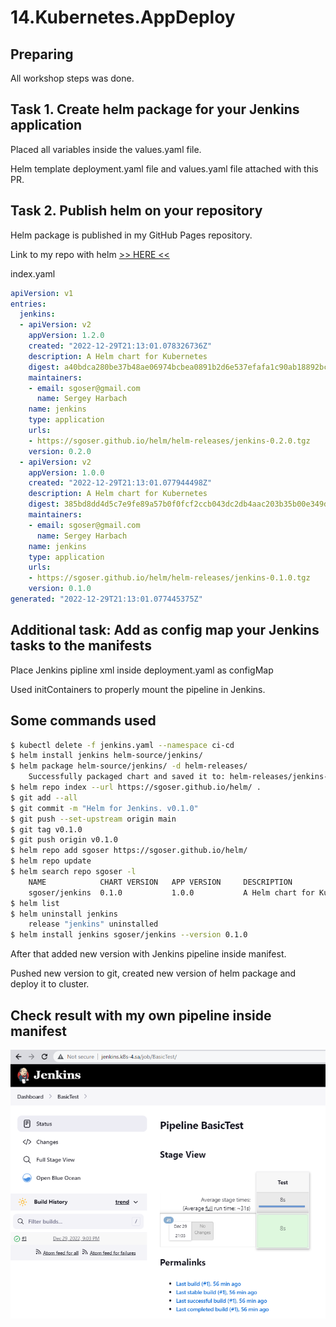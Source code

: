 # 14.Kubernetes.AppDeploy

## Preparing

All workshop steps was done.

## Task 1. Create helm package for your Jenkins application

Placed all variables inside the values.yaml file.

Helm template deployment.yaml file and values.yaml file attached with this PR.

## Task 2. Publish helm on your repository

Helm package is published in my GitHub Pages repository.

Link to my repo with helm [>> HERE <<](https://github.com/sgoser/helm)

index.yaml

```yaml
apiVersion: v1
entries:
  jenkins:
  - apiVersion: v2
    appVersion: 1.2.0
    created: "2022-12-29T21:13:01.078326736Z"
    description: A Helm chart for Kubernetes
    digest: a40bdca280be37b48ae06974bcbea0891b2d6e537efafa1c90ab18892bcb7d6c
    maintainers:
    - email: sgoser@gmail.com
      name: Sergey Harbach
    name: jenkins
    type: application
    urls:
    - https://sgoser.github.io/helm/helm-releases/jenkins-0.2.0.tgz
    version: 0.2.0
  - apiVersion: v2
    appVersion: 1.0.0
    created: "2022-12-29T21:13:01.077944498Z"
    description: A Helm chart for Kubernetes
    digest: 385bd8dd4d5c7e9fe89a57b0f0fcf2ccb043dc2db4aac203b35b00e349d88ce2
    maintainers:
    - email: sgoser@gmail.com
      name: Sergey Harbach
    name: jenkins
    type: application
    urls:
    - https://sgoser.github.io/helm/helm-releases/jenkins-0.1.0.tgz
    version: 0.1.0
generated: "2022-12-29T21:13:01.077445375Z"
```

## Additional task: Add as config map your Jenkins tasks to the manifests

Place Jenkins pipline xml inside deployment.yaml as configMap

Used initContainers to properly mount the pipeline in Jenkins.

## Some commands used

```bash
$ kubectl delete -f jenkins.yaml --namespace ci-cd
$ helm install jenkins helm-source/jenkins/
$ helm package helm-source/jenkins/ -d helm-releases/
    Successfully packaged chart and saved it to: helm-releases/jenkins-0.1.0.tgz
$ helm repo index --url https://sgoser.github.io/helm/ .
$ git add --all
$ git commit -m "Helm for Jenkins. v0.1.0"
$ git push --set-upstream origin main 
$ git tag v0.1.0
$ git push origin v0.1.0
$ helm repo add sgoser https://sgoser.github.io/helm/
$ helm repo update
$ helm search repo sgoser -l
    NAME            CHART VERSION   APP VERSION     DESCRIPTION                
    sgoser/jenkins  0.1.0           1.0.0           A Helm chart for Kubernetes
$ helm list
$ helm uninstall jenkins
    release "jenkins" uninstalled
$ helm install jenkins sgoser/jenkins --version 0.1.0
```

After that added new version with Jenkins pipeline inside manifest.

Pushed new version to git, created new version of helm package and deploy it to cluster.

## Check result with my own pipeline inside manifest

![jenkins_own_pipe_on_web](img1_jenkins_web_pipline.png)
